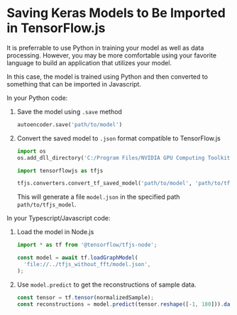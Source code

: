 # Saving Keras Models to Be Imported in TensorFlow.js
It is preferrable to use Python in training your model as well as data processing. However, you may be more comfortable using your favorite language to build an application that utilizes your model.

In this case, the model is trained using Python and then converted to something that can be imported in Javascript.

In your Python code:
  1. Save the model using `.save` method
      ```python
      autoencoder.save('path/to/model')
      ```

  2. Convert the saved model to `.json` format compatible to TensorFlow.js
      ```python
      import os
      os.add_dll_directory('C:/Program Files/NVIDIA GPU Computing Toolkit/CUDA/v11.6/bin')

      import tensorflowjs as tfjs

      tfjs.converters.convert_tf_saved_model('path/to/model', 'path/to/tfjs_model')
      ```

      This will generate a file `model.json` in the specified path `path/to/tfjs_model`.

In your Typescript/Javascript code:

  1. Load the model in Node.js
      ```typescript
      import * as tf from '@tensorflow/tfjs-node';

      const model = await tf.loadGraphModel(
        'file://../tfjs_without_fft/model.json',
      );
      ```

  2. Use `model.predict` to get the reconstructions of sample data.
      ```typescript
      const tensor = tf.tensor(normalizedSample);
      const reconstructions = model.predict(tensor.reshape([-1, 180])).dataSync();
      ```
